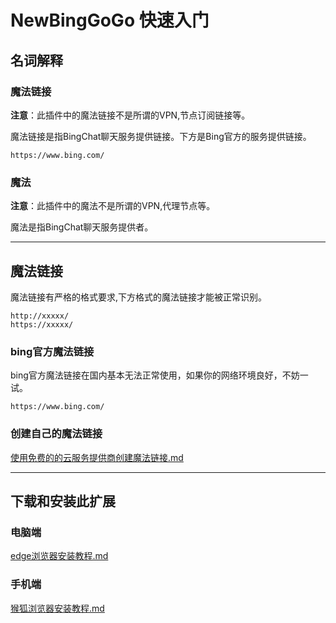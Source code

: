 # NewBingGoGo 快速入门

## 名词解释

### 魔法链接
**注意**：此插件中的魔法链接不是所谓的VPN,节点订阅链接等。

魔法链接是指BingChat聊天服务提供链接。下方是Bing官方的服务提供链接。
~~~
https://www.bing.com/
~~~

### 魔法
**注意**：此插件中的魔法不是所谓的VPN,代理节点等。

魔法是指BingChat聊天服务提供者。

---

## 魔法链接
魔法链接有严格的格式要求,下方格式的魔法链接才能被正常识别。
~~~
http://xxxxx/
https://xxxxx/
~~~

### bing官方魔法链接
bing官方魔法链接在国内基本无法正常使用，如果你的网络环境良好，不妨一试。
~~~
https://www.bing.com/
~~~

### 创建自己的魔法链接
[使用免费的的云服务提供商创建魔法链接.md](/创建魔法链接/使用免费的的云服务提供商创建魔法链接.md)

---
## 下载和安装此扩展
### 电脑端
[edge浏览器安装教程.md](./下载和安装/edge浏览器安装教程.md)
### 手机端
[猴狐浏览器安装教程.md](./下载和安装/猴狐浏览器安装教程.md)

